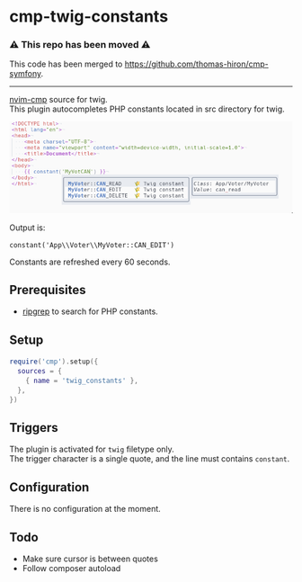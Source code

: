 # cmp-twig-constants
 
### ⚠️  This repo has been moved ⚠️

This code has been merged to https://github.com/thomas-hiron/cmp-symfony.

---

[nvim-cmp](https://github.com/hrsh7th/nvim-cmp) source for twig.  
This plugin autocompletes PHP constants located in src directory for twig.  

![Autocomplete](./docs/autocomplete.png)

Output is:  
```twig
constant('App\\Voter\\MyVoter::CAN_EDIT')
```

Constants are refreshed every 60 seconds.

## Prerequisites
- [ripgrep](https://github.com/BurntSushi/ripgrep) to search for 
PHP constants.

## Setup

```lua
require('cmp').setup({
  sources = {
    { name = 'twig_constants' },
  },
})
```

## Triggers

The plugin is activated for `twig` filetype only.  
The trigger character is a single quote, and the line must contains `constant`.

## Configuration

There is no configuration at the moment.

## Todo

- Make sure cursor is between quotes
- Follow composer autoload
